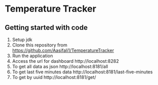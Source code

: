 # Temperature Tracker
## Getting started with code
1. Setup jdk
2. Clone this repository from https://github.com/Aasifali1/TemperatureTracker
3. Run the application
4. Access the url for dashboard http://localhost:8282
5. To get all data as json http://localhost:8181/all
6. To get last five minutes data http://localhost:8181/last-five-minutes
7. To get by uuid http://localhost:8181/get/<ENTER UUID>